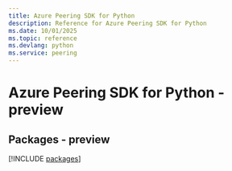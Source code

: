 ```yaml
---
title: Azure Peering SDK for Python
description: Reference for Azure Peering SDK for Python
ms.date: 10/01/2025
ms.topic: reference
ms.devlang: python
ms.service: peering
---
```

# Azure Peering SDK for Python - preview
## Packages - preview
[!INCLUDE [packages](peering-index.md)]